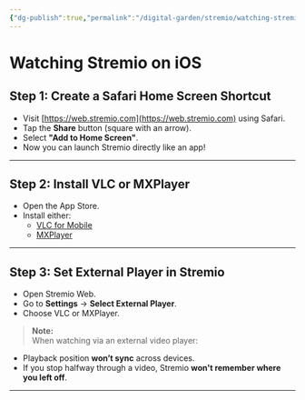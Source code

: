 ```yaml
---
{"dg-publish":true,"permalink":"/digital-garden/stremio/watching-stremio-on-i-os/","title":"Watching Stremio on iOS","tags":["stremio ios"]}
---
```



# Watching Stremio on iOS

## Step 1: Create a Safari Home Screen Shortcut
- Visit [https://web.stremio.com](https://web.stremio.com) using Safari.
- Tap the **Share** button (square with an arrow).
- Select **"Add to Home Screen"**.
- Now you can launch Stremio directly like an app!

---

## Step 2: Install VLC or MXPlayer
- Open the App Store.
- Install either:
  - [VLC for Mobile](https://apps.apple.com/app/vlc-for-mobile/id650377962)  
  - [MXPlayer](https://apps.apple.com/app/mx-player/id922939805)

---

## Step 3: Set External Player in Stremio
- Open Stremio Web.
- Go to **Settings** → **Select External Player**.
- Choose VLC or MXPlayer.

> **Note:**  
When watching via an external video player:
- Playback position **won’t sync** across devices.
- If you stop halfway through a video, Stremio **won't remember where you left off**.

---
